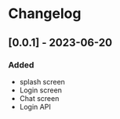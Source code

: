 # Changelog

## [0.0.1] - 2023-06-20
### Added
- splash screen
- Login screen
- Chat screen
- Login API